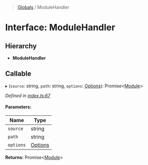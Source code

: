 > [Globals](https://github.com/FranckFreiburger/vue3-sfc-loader/docs/globals.md) / ModuleHandler

# Interface: ModuleHandler

## Hierarchy

* **ModuleHandler**

## Callable

▸ (`source`: string, `path`: string, `options`: [Options](https://github.com/FranckFreiburger/vue3-sfc-loader/docs/interfaces/options.md)): Promise\<[Module](https://github.com/FranckFreiburger/vue3-sfc-loader/docs/interfaces/module.md)>

*Defined in [index.ts:67](https://github.com/FranckFreiburger/vue3-sfc-loader/blob/3359f02/src/index.ts#L67)*

#### Parameters:

Name | Type |
------ | ------ |
`source` | string |
`path` | string |
`options` | [Options](https://github.com/FranckFreiburger/vue3-sfc-loader/docs/interfaces/options.md) |

**Returns:** Promise\<[Module](https://github.com/FranckFreiburger/vue3-sfc-loader/docs/interfaces/module.md)>
